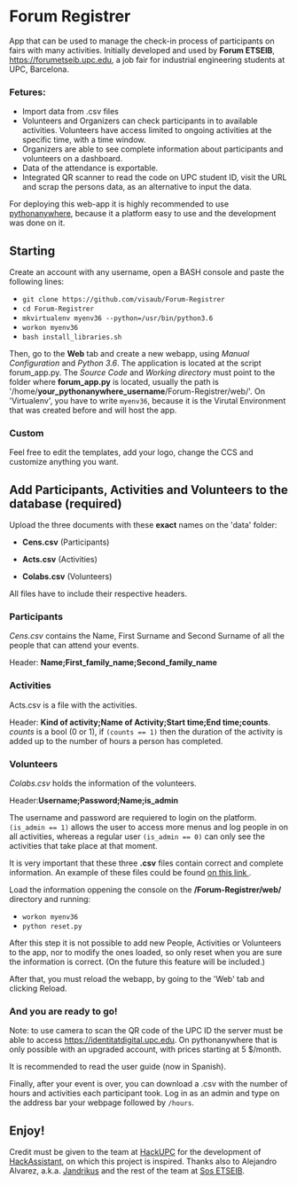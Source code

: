 # Forum Registrer

App that can be used to manage the check-in process of participants on fairs with many activities. Initially developed and used by **Forum ETSEIB**, https://forumetseib.upc.edu, a job fair for industrial engineering students at UPC, Barcelona. 

### Fetures:
- Import data from .csv files
- Volunteers and Organizers can check participants in to available activities. Volunteers have access limited to ongoing activities at the specific time, with a time window.
- Organizers are able to see complete information about participants and volunteers on a dashboard.
- Data of the attendance is exportable.
- Integrated QR scanner to read the code on UPC student ID, visit the URL and scrap the persons data, as an alternative to input the data.

For deploying this web-app it is highly recommended to use <a href='https://www.pythonanywhere.com'> pythonanywhere</a>, because it a platform easy to use and the development was done on it.

## Starting

Create an account with any username, open a BASH console and paste the following lines:

- `git clone https://github.com/visaub/Forum-Registrer`
- `cd Forum-Registrer`
- `mkvirtualenv myenv36 --python=/usr/bin/python3.6`
- `workon myenv36`
- `bash install_libraries.sh`

Then, go to the **Web** tab and create a new webapp, using _Manual Configuration_ and _Python 3.6_. The application is located at the script forum_app.py. The _Source Code_ and _Working directory_ must point to the folder where **forum_app.py** is located, usually the path is '/home/**your_pythonanywhere_username**/Forum-Registrer/web/'. On 'Virtualenv', you have to write `myenv36`, because it is the Virutal Environment that was created before and will host the app.

### Custom

Feel free to edit the templates, add your logo, change the CCS and customize anything you want.

## Add Participants, Activities and Volunteers to the database (required)

Upload the three documents with these <b>exact</b> names on the 'data' folder:

- **Cens.csv** (Participants)

- **Acts.csv** (Activities)

- **Colabs.csv** (Volunteers)

All files have to include their respective headers.

### Participants
_Cens.csv_ contains the Name, First Surname and Second Surname of all the people that can attend your events.

Header: **Name;First_family_name;Second_family_name**


### Activities

Acts.csv is a file with the activities. 

Header: **Kind of activity;Name of Activity;Start time;End time;counts**. 
_counts_ is a bool (0 or 1), if `(counts == 1)` then the duration of the activity is added up to the number of hours a person has completed.

### Volunteers

_Colabs.csv_ holds the information of the volunteers. 

Header:**Username;Password;Name;is_admin**

The username and password are requiered to login on the platform. `(is_admin == 1)` allows the user to access more menus and log people in on all activities, whereas a regular user `(is_admin == 0)` can only see the activities that take place at that moment.

It is very important that these three <b>.csv</b> files contain correct and complete information. An example of these files could be found <a href='https://github.com/visaub/Forum-Registrer/tree/master/web/EXAMPLES'> on this link </a>.

Load the information oppening the console on the <b>/Forum-Registrer/web/</b> directory and running:

- `workon myenv36`
- `python reset.py`

After this step it is not possible to add new People, Activities or Volunteers to the app, nor to modify the ones loaded, so only reset when you are sure the information is correct. (On the future this feature will be included.)

After that, you must reload the webapp, by going to the 'Web' tab and clicking Reload.

### And you are ready to go!

Note: to use camera to scan the QR code of the UPC ID the server must be able to access https://identitatdigital.upc.edu. On pythonanywhere that is only possible with an upgraded account, with prices starting at 5 $/month.

It is recommended to read the user guide (now in Spanish). 

Finally, after your event is over, you can download a .csv with the number of hours and activities each participant took. Log in as an admin and type on the address bar your webpage followed by `/hours`.

## **Enjoy!**

Credit must be given to the team at <a href="https://hackupc.com">HackUPC</a> for the development of <a href="https://github.com/HackAssistant/registration">HackAssistant</a>, on which this project is inspired. Thanks also to Alejandro Alvarez, a.k.a. <a href="https://github.com/jandrikus">Jandrikus</a> and the rest of the team at <a href="https://sosetseib.upc.edu">Sos ETSEIB</a>.